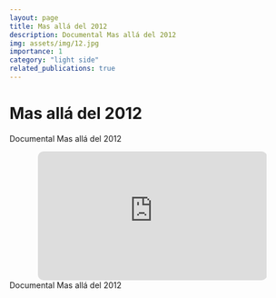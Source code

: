 ```yaml
---
layout: page
title: Mas allá del 2012
description: Documental Mas allá del 2012
img: assets/img/12.jpg
importance: 1
category: "light side"
related_publications: true
---
```


# Mas allá del 2012

Documental Mas allá del 2012

<div class="vidjet-video-wrapper" style="width:80%; padding-bottom: 45%; position: relative; overflow: hidden; height: auto; margin: 0px auto; " > 
    <iframe class="vidjet-embed-iframe" src="https://www.youtube.com/embed/24FZn5ySpwE?si=-ktZvRMc6iT5309I" style=" position: absolute; top: 0; left: 0; width: 100%; height: 100%; border-radius: 10px; " allow="clipboard-read; clipboard-write; fullscreen" frameborder="0" ></iframe> 
</div>
<div class="caption">
    Documental Mas allá del 2012    
</div>
